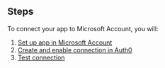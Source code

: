 ## Steps
To connect your app to Microsoft Account, you will:
1. [Set up app in Microsoft Account](#set-up-app-in-microsoft-account)
2. [Create and enable connection in Auth0](#create-and-enable-connection-in-auth0)
3. [Test connection](#test-connection)
